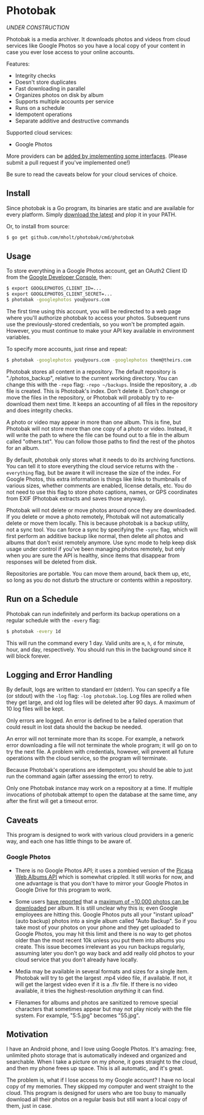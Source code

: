 Photobak
========

*UNDER CONSTRUCTION*

Photobak is a media archiver. It downloads photos and videos from cloud services like Google Photos so you have a local copy of your content in case you ever lose access to your online accounts.

Features:

- Integrity checks
- Doesn't store duplicates
- Fast downloading in parallel
- Organizes photos on disk by album
- Supports multiple accounts per service
- Runs on a schedule
- Idempotent operations
- Separate additive and destructive commands

Supported cloud services:

- Google Photos

More providers can be [added by implementing some interfaces](https://github.com/mholt/photobak/wiki/Writing-a-Cloud-Provider-Client). (Please submit a pull request if you've implemented one!)

Be sure to read the caveats below for your cloud services of choice.

## Install

Since photobak is a Go program, its binaries are static and are available for every platform. Simply [download the latest](https://github.com/mholt/photobak/releases/latest) and plop it in your PATH.

Or, to install from source:

```bash
$ go get github.com/mholt/photobak/cmd/photobak
```

## Usage

To store everything in a Google Photos account, get an OAuth2 Client ID from the [Google Developer Console](https://console.developers.google.com), then:

```bash
$ export GOOGLEPHOTOS_CLIENT_ID=...
$ export GOOGLEPHOTOS_CLIENT_SECRET=...
$ photobak -googlephotos you@yours.com
```

The first time using this account, you will be redirected to a web page where you'll authorize photobak to access your photos. Subsequent runs use the previously-stored credentials, so you won't be prompted again. However, you must continue to make your API key available in environment variables.

To specify more accounts, just rinse and repeat:

```bash
$ photobak -googlephotos you@yours.com -googlephotos them@theirs.com
```

Photobak stores all content in a repository. The default repository is "./photos_backup", relative to the current working directory. You can change this with the `-repo` flag: `-repo ~/backups`. Inside the repository, a `.db` file is created. This is Photobak's index. Don't delete it. Don't change or move the files in the repository, or Photobak will probably try to re-download them next time. It keeps an accounting of all files in the repository and does integrity checks.

A photo or video may appear in more than one album. This is fine, but Photobak will not store more than one copy of a photo or video. Instead, it will write the path to where the file can be found out to a file in the album called "others.txt". You can follow those paths to find the rest of the photos for an album.

By default, photobak only stores what it needs to do its archiving functions. You can tell it to store everything the cloud service returns with the `-everything` flag, but be aware it will increase the size of the index. For Google Photos, this extra information is things like links to thumbnails of various sizes, whether comments are enabled, license details, etc. You do not need to use this flag to store photo captions, names, or GPS coordinates from EXIF (Photobak extracts and saves those anyway).

Photobak will not delete or move photos around once they are downloaded. If you delete or move a photo remotely, Photobak will not automatically delete or move them locally. This is because photobak is a backup utility, not a sync tool. You can force a sync by specifying the `-sync` flag, which will first perform an additive backup like normal, then delete all photos and albums that don't exist remotely anymore. Use sync mode to help keep disk usage under control if you've been managing photos remotely, but only when you are sure the API is healthy, since items that disappear from responses will be deleted from disk.

Repositories are portable. You can move them around, back them up, etc, so long as you do not disturb the structure or contents within a repository.

## Run on a Schedule

Photobak can run indefinitely and perform its backup operations on a regular schedule with the `-every` flag:

```bash
$ photobak -every 1d
```

This will run the command every 1 day. Valid units are `m`, `h`, `d` for minute, hour, and day, respectively. You should run this in the background since it will block forever.

## Logging and Error Handling

By default, logs are written to standard err (stderr). You can specify a file (or stdout) with the `-log` flag: `-log photobak.log`. Log files are rolled when they get large, and old log files will be deleted after 90 days. A maximum of 10 log files will be kept.

Only errors are logged. An error is defined to be a failed operation that could result in lost data should the backup be needed.

An error will not terminate more than its scope. For example, a network error downloading a file will not terminate the whole program; it will go on to try the next file. A problem with credentials, however, will prevent all future operations with the cloud service, so the program will terminate.

Because Photobak's operations are idempotent, you should be able to just run the command again (after assessing the error) to retry.

Only one Photobak instance may work on a repository at a time. If multiple invocations of photobak attempt to open the database at the same time, any after the first will get a timeout error.

## Caveats

This program is designed to work with various cloud providers in a generic way, and each one has little things to be aware of.

### Google Photos

- There is no Google Photos API; it uses a zombied version of the [Picasa Web Albums API](https://developers.google.com/picasa-web/docs/2.0/developers_guide_protocol) which is somewhat crippled. It still works for now, and one advantage is that you don't have to mirror your Google Photos in Google Drive for this program to work.

- Some users [have reported](https://code.google.com/p/gdata-issues/issues/detail?id=7004) that a [maximum of ~10,000 photos can be downloaded](https://github.com/camlistore/camlistore/issues/874) per album. It is still unclear why this is; even Google employees are hitting this. Google Photos puts all your "instant upload" (auto backup) photos into a single album called "Auto Backup". So if you take most of your photos on your phone and they get uploaded to Google Photos, you may hit this limit and there is no way to get photos older than the most recent 10k unless you put them into albums you create. This issue becomes irrelevant as you run backups regularly, assuming later you don't go way back and add really old photos to your cloud service that you don't already have locally.

- Media may be available in several formats and sizes for a single item. Photobak will try to get the largest .mp4 video file, if available. If not, it will get the largest video even if it is a .flv file. If there is no video available, it tries the highest-resolution _anything_ it can find.

- Filenames for albums and photos are sanitized to remove special characters that sometimes appear but may not play nicely with the file system. For example, "5:5.jpg" becomes "55.jpg".


## Motivation

I have an Android phone, and I love using Google Photos. It's amazing: free, unlimited photo storage that is automatically indexed and organized and searchable. When I take a picture on my phone, it goes straight to the cloud, and then my phone frees up space. This is all automatic, and it's great.

The problem is, what if I lose access to my Google account? I have no local copy of my memories. They skipped my computer and went straight to the cloud. This program is designed for users who are too busy to manually download all their photos on a regular basis but still want a local copy of them, just in case.


